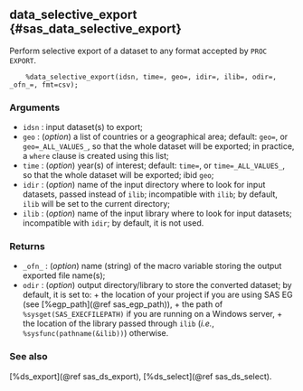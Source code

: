 ## data_selective_export {#sas_data_selective_export}
Perform selective export of a dataset to any format accepted by `PROC EXPORT`.

~~~sas
	%data_selective_export(idsn, time=, geo=, idir=, ilib=, odir=, _ofn_=, fmt=csv);
~~~

### Arguments
* `idsn` : input dataset(s) to export;
* `geo` : (_option_) a list of countries or a geographical area; default: `geo=`, or 
	`geo=_ALL_VALUES_`, so that the whole dataset will be exported; in practice, a `where` 
	clause is created using this list; 
* `time` : (_option_) year(s) of interest; default: `time=`, or `time=_ALL_VALUES_`, so that 
	the whole dataset will be exported; ibid `geo`;
* `idir` : (_option_) name of the input directory where to look for input datasets, passed 
	instead of `ilib`; incompatible with `ilib`; by default, `ilib` will be set to the current 
	directory; 
* `ilib` : (_option_) name of the input library where to look for input datasets; incompatible 
	with `idir`; by default, it is not used.

### Returns
* `_ofn_` : (_option_) name (string) of the macro variable storing the output exported file 
	name(s);
* `odir` : (_option_) output directory/library to store the converted dataset; by default,
	it is set to:
			+ the location of your project if you are using SAS EG (see [%egp_path](@ref sas_egp_path)),
			+ the path of `%sysget(SAS_EXECFILEPATH)` if you are running on a Windows server,
			+ the location of the library passed through `ilib` (_i.e._, `%sysfunc(pathname(&ilib))`) 
			otherwise.

### See also
[%ds_export](@ref sas_ds_export), [%ds_select](@ref sas_ds_select).

